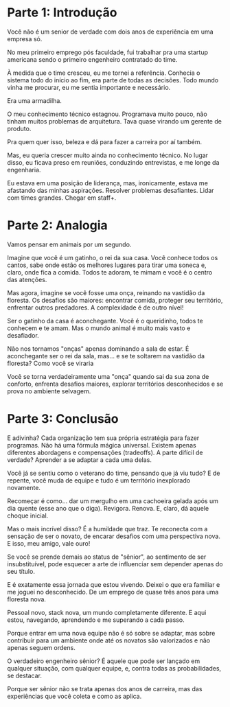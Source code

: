 # Parte 1: Introdução

Você não é um senior de verdade com dois anos de experiência em uma empresa só. 

No meu primeiro emprego pós faculdade, fui trabalhar pra uma startup americana sendo o primeiro engenheiro contratado do time. 

À medida que o time cresceu, eu me tornei a referência. Conhecia o sistema todo do início ao fim, era parte de todas as decisões. Todo mundo vinha me procurar, eu me sentia importante e necessário.  

Era uma armadilha.   

O meu conhecimento técnico estagnou. Programava muito pouco, não tinham muitos problemas de arquitetura. Tava quase virando um gerente de produto.  

Pra quem quer isso, beleza e dá para fazer a carreira por aí também.   

Mas, eu queria crescer muito ainda no conhecimento técnico. No lugar disso, eu ficava preso em reuniões, conduzindo entrevistas, e me longe da engenharia.  

Eu estava em uma posição de liderança, mas, ironicamente, estava me afastando das minhas aspirações. Resolver problemas desafiantes. Lidar com times grandes. Chegar em staff+.

# Parte 2: Analogia

Vamos pensar em animais por um segundo.

Imagine que você é um gatinho, o rei da sua casa. Você conhece todos os cantos, sabe onde estão os melhores lugares para tirar uma soneca e, claro, onde fica a comida. Todos te adoram, te mimam e você é o centro das atenções.

Mas agora, imagine se você fosse uma onça, reinando na vastidão da floresta. Os desafios são maiores: encontrar comida, proteger seu território, enfrentar outros predadores. A complexidade é de outro nível!

Ser o gatinho da casa é aconchegante. Você é o queridinho, todos te conhecem e te amam. Mas o mundo animal é muito mais vasto e desafiador.

Não nos tornamos "onças" apenas dominando a sala de estar. É aconchegante ser o rei da sala, mas... e se te soltarem na vastidão da floresta? Como você se viraria

Você se torna verdadeiramente uma "onça" quando sai da sua zona de conforto, enfrenta desafios maiores, explorar territórios desconhecidos e se prova no ambiente selvagem.

# Parte 3: Conclusão

E adivinha? Cada organização tem sua própria estratégia para fazer programas. Não há uma fórmula mágica universal. Existem apenas diferentes abordagens e compensações (tradeoffs). A parte difícil de verdade? Aprender a se adaptar a cada uma delas.

Você já se sentiu como o veterano do time, pensando que já viu tudo? E de repente, você muda de equipe e tudo é um território inexplorado novamente.

Recomeçar é como... dar um mergulho em uma cachoeira gelada após um dia quente (esse ano que o diga). Revigora. Renova. E, claro, dá aquele choque inicial.

Mas o mais incrível disso? É a humildade que traz. Te reconecta com a sensação de ser o novato, de encarar desafios com uma perspectiva nova. E isso, meu amigo, vale ouro!

Se você se prende demais ao status de "sênior", ao sentimento de ser insubstituível, pode esquecer a arte de influenciar sem depender apenas do seu título.

E é exatamente essa jornada que estou vivendo. Deixei o que era familiar e me joguei no desconhecido. De um emprego de quase três anos para uma floresta nova.

Pessoal novo, stack nova, um mundo completamente diferente. E aqui estou, navegando, aprendendo e me superando a cada passo.

Porque entrar em uma nova equipe não é só sobre se adaptar, mas sobre contribuir para um ambiente onde até os novatos são valorizados e não apenas seguem ordens.

O verdadeiro engenheiro sênior? É aquele que pode ser lançado em qualquer situação, com qualquer equipe, e, contra todas as probabilidades, se destacar.

Porque ser sênior não se trata apenas dos anos de carreira, mas das experiências que você coleta e como as aplica.
